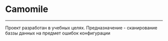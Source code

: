 # Camomile
---
Проект разработан в учебных целях.
Предназначение - сканирование баззы данных на предмет ошибок конфигурации
